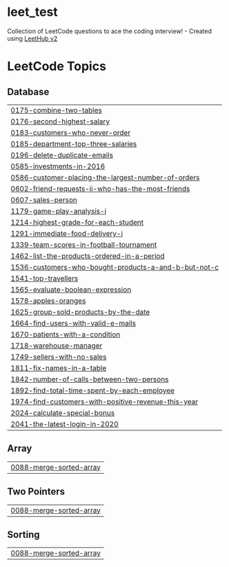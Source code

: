 # leet_test
Collection of LeetCode questions to ace the coding interview! - Created using [LeetHub v2](https://github.com/arunbhardwaj/LeetHub-2.0)

<!---LeetCode Topics Start-->
# LeetCode Topics
## Database
|  |
| ------- |
| [0175-combine-two-tables](https://github.com/seokjin0414/my_leet/tree/master/0175-combine-two-tables) |
| [0176-second-highest-salary](https://github.com/seokjin0414/my_leet/tree/master/0176-second-highest-salary) |
| [0183-customers-who-never-order](https://github.com/seokjin0414/my_leet/tree/master/0183-customers-who-never-order) |
| [0185-department-top-three-salaries](https://github.com/seokjin0414/my_leet/tree/master/0185-department-top-three-salaries) |
| [0196-delete-duplicate-emails](https://github.com/seokjin0414/my_leet/tree/master/0196-delete-duplicate-emails) |
| [0585-investments-in-2016](https://github.com/seokjin0414/my_leet/tree/master/0585-investments-in-2016) |
| [0586-customer-placing-the-largest-number-of-orders](https://github.com/seokjin0414/my_leet/tree/master/0586-customer-placing-the-largest-number-of-orders) |
| [0602-friend-requests-ii-who-has-the-most-friends](https://github.com/seokjin0414/my_leet/tree/master/0602-friend-requests-ii-who-has-the-most-friends) |
| [0607-sales-person](https://github.com/seokjin0414/my_leet/tree/master/0607-sales-person) |
| [1179-game-play-analysis-i](https://github.com/seokjin0414/my_leet/tree/master/1179-game-play-analysis-i) |
| [1214-highest-grade-for-each-student](https://github.com/seokjin0414/my_leet/tree/master/1214-highest-grade-for-each-student) |
| [1291-immediate-food-delivery-i](https://github.com/seokjin0414/my_leet/tree/master/1291-immediate-food-delivery-i) |
| [1339-team-scores-in-football-tournament](https://github.com/seokjin0414/my_leet/tree/master/1339-team-scores-in-football-tournament) |
| [1462-list-the-products-ordered-in-a-period](https://github.com/seokjin0414/my_leet/tree/master/1462-list-the-products-ordered-in-a-period) |
| [1536-customers-who-bought-products-a-and-b-but-not-c](https://github.com/seokjin0414/my_leet/tree/master/1536-customers-who-bought-products-a-and-b-but-not-c) |
| [1541-top-travellers](https://github.com/seokjin0414/my_leet/tree/master/1541-top-travellers) |
| [1565-evaluate-boolean-expression](https://github.com/seokjin0414/my_leet/tree/master/1565-evaluate-boolean-expression) |
| [1578-apples-oranges](https://github.com/seokjin0414/my_leet/tree/master/1578-apples-oranges) |
| [1625-group-sold-products-by-the-date](https://github.com/seokjin0414/my_leet/tree/master/1625-group-sold-products-by-the-date) |
| [1664-find-users-with-valid-e-mails](https://github.com/seokjin0414/my_leet/tree/master/1664-find-users-with-valid-e-mails) |
| [1670-patients-with-a-condition](https://github.com/seokjin0414/my_leet/tree/master/1670-patients-with-a-condition) |
| [1718-warehouse-manager](https://github.com/seokjin0414/my_leet/tree/master/1718-warehouse-manager) |
| [1749-sellers-with-no-sales](https://github.com/seokjin0414/my_leet/tree/master/1749-sellers-with-no-sales) |
| [1811-fix-names-in-a-table](https://github.com/seokjin0414/my_leet/tree/master/1811-fix-names-in-a-table) |
| [1842-number-of-calls-between-two-persons](https://github.com/seokjin0414/my_leet/tree/master/1842-number-of-calls-between-two-persons) |
| [1892-find-total-time-spent-by-each-employee](https://github.com/seokjin0414/my_leet/tree/master/1892-find-total-time-spent-by-each-employee) |
| [1974-find-customers-with-positive-revenue-this-year](https://github.com/seokjin0414/my_leet/tree/master/1974-find-customers-with-positive-revenue-this-year) |
| [2024-calculate-special-bonus](https://github.com/seokjin0414/my_leet/tree/master/2024-calculate-special-bonus) |
| [2041-the-latest-login-in-2020](https://github.com/seokjin0414/my_leet/tree/master/2041-the-latest-login-in-2020) |
## Array
|  |
| ------- |
| [0088-merge-sorted-array](https://github.com/seokjin0414/my_leet/tree/master/0088-merge-sorted-array) |
## Two Pointers
|  |
| ------- |
| [0088-merge-sorted-array](https://github.com/seokjin0414/my_leet/tree/master/0088-merge-sorted-array) |
## Sorting
|  |
| ------- |
| [0088-merge-sorted-array](https://github.com/seokjin0414/my_leet/tree/master/0088-merge-sorted-array) |
<!---LeetCode Topics End-->